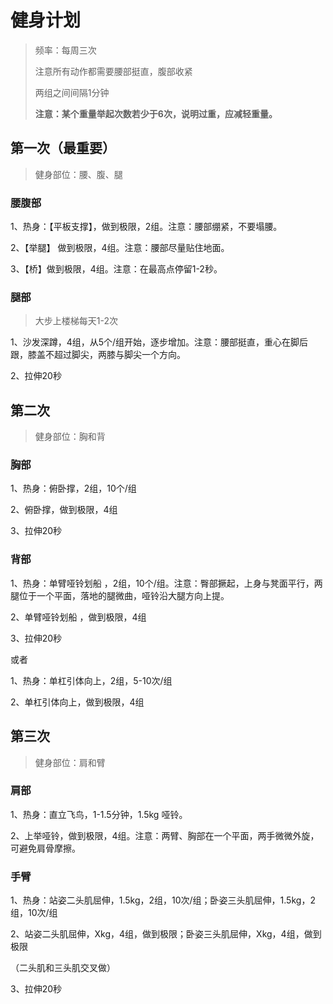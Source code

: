 # 健身计划

> 频率：每周三次
>
> 注意所有动作都需要腰部挺直，腹部收紧
>
> 两组之间间隔1分钟
>
> **注意：某个重量举起次数若少于6次，说明过重，应减轻重量。**

## 第一次（最重要）

> 健身部位：腰、腹、腿

### 腰腹部

1、热身：【平板支撑】，做到极限，2组。注意：腰部绷紧，不要塌腰。

2、【举腿】 做到极限，4组。注意：腰部尽量贴住地面。

3、【桥】做到极限，4组。注意：在最高点停留1-2秒。

### 腿部

> 大步上楼梯每天1-2次

1、沙发深蹲，4组，从5个/组开始，逐步增加。注意：腰部挺直，重心在脚后跟，膝盖不超过脚尖，两膝与脚尖一个方向。

2、拉伸20秒

## 第二次

> 健身部位：胸和背

### 胸部

1、热身：俯卧撑，2组，10个/组

2、俯卧撑，做到极限，4组

3、拉伸20秒

### 背部

1、热身：单臂哑铃划船 ，2组，10个/组。注意：臀部撅起，上身与凳面平行，两腿位于一个平面，落地的腿微曲，哑铃沿大腿方向上提。

2、单臂哑铃划船 ，做到极限，4组

3、拉伸20秒

或者

1、热身：单杠引体向上，2组，5-10次/组

2、单杠引体向上，做到极限，4组

## 第三次

> 健身部位：肩和臂

### 肩部

1、热身：直立飞鸟，1-1.5分钟，1.5kg 哑铃。

2、上举哑铃，做到极限，4组。注意：两臂、胸部在一个平面，两手微微外旋，可避免肩骨摩擦。

### 手臂

1、热身：站姿二头肌屈伸，1.5kg，2组，10次/组；卧姿三头肌屈伸，1.5kg，2组，10次/组

2、站姿二头肌屈伸，Xkg，4组，做到极限；卧姿三头肌屈伸，Xkg，4组，做到极限

（二头肌和三头肌交叉做）

3、拉伸20秒
